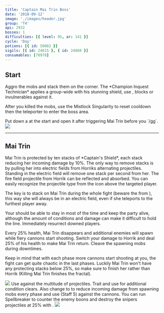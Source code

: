 ```yaml
---
title: 'Captain Mai Trin Boss'
date: '2018-09-12'
image: './images/header.jpg'
group: 'T4'
api: 2932
bosses: 1
difficulties: [{ level: 95, ar: 141 }]
cycle: 'Day'
potions: [{ id: 50082 }]
sigils: [{ id: 24615 }, { id: 24868 }]
consumables: [78978]
---
```


## Start

<Grid>
<GridItem sm="8">  
Aggro the mobs and stack them on the corner. The *Champion Inquest Technician* applies a group-wide <Control name="daze"/> with his stunning shield, use <Boon name="stability"/>, blocks or invulnerables against it.

After you killed the mobs, use the Mistlock Singularity to reset cooldown then the teleporter to enter the boss area.

<Tabs>
<Tab specialization="mesmer">
Put down a <Skill id="10197"/> at the start and open it after triggering Mai Trin before you `/gg`.
</Tab>
</Tabs>
</GridItem>
<GridItem sm="4">
<Image src="./images/start.jpg" caption="The start area"/>
</GridItem>
</Grid>

---

## Mai Trin <Item id="50082" disableText/>

<Grid>
<GridItem sm="7">
Mai Trin is protected by ten stacks of *Captain's Shield*, each stack reducing her incoming damage by 10%. The only way to remove stacks is by pulling her into electric fields from Horriks alternating projectiles. Standing in the electric field will remove one stack per second from her. The fire field projectile from Horrik can be reflected and absorbed. You can easily recognize the projectile type from the icon above the targeted player.

The key is to stack on Mai Trin during the whole fight (beware the <Effect name="agony"/> from <Instability name="Social Awkwardness"/>), this way she will always be in an electric field, even if she teleports to the furthest player away.

Your <Specialization name="druid"/> should be able to stay in <Skill id="31869"/> most of the time and keep the party alive, although the amount of conditions and damage can make it difficult to hold the line. Immediately resurrect downed players.

Every 25% health, Mai Trin disappears and additional enemies will spawn while fiery cannons start shooting. Switch your damage to Horrik and deal 25% of his health to make Mai Trin return. Cleave the spawning mobs during downtimes.

Keep in mind that with each phase more cannons start shooting at you, the fight can get quite chaotic in the last phases. Luckily Mai Trin won't have any protecting stacks below 25%, so make sure to finish her rather than Horrik (Killing Mai Trin finishes the fractal).
</GridItem>

<GridItem sm="5">
<Image src="./images/horrik.jpg" caption="First Mate Horrik"/>
<Tabs>
<Tab specialization="mesmer">
Use <Skill id="10302"/> against the multitude of projectiles.
</Tab>

<Tab specialization="druid">
Trait <Trait id="1075"/> and use <Skill id="12489"/> for additional condition clears.
    Also change <Skill id="12493"/> to <Skill id="12495"/> to reduce incoming damage from spawning mobs every phase and use <Skill id="31496"/> (Staff 5) against the cannons.
</Tab>

<Tab specialization="spellbreaker">
You can run Spellbreaker to counter the enemy boons and destroy the snipers projectiles at 25% with <Skill id="45333"/>.
</Tab>
</Tabs>
</GridItem>
</Grid>

<Image src="./images/mai_trin.jpg" caption="Captain Mai Trin"/>
